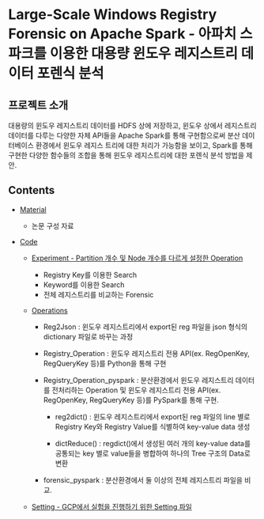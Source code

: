 # Large-Scale Windows Registry Forensic on Apache Spark - 아파치 스파크를 이용한 대용량 윈도우 레지스트리 데이터 포렌식 분석

## 프로젝트 소개

대용량의 윈도우 레지스트리 데이터를 HDFS 상에 저장하고, 윈도우 상에서 레지스트리 데이터를 다루는 다양한 자체 API들을 Apache Spark를 통해 구현함으로써 분산 데이터베이스 환경에서 윈도우 레지스 트리에 대한 처리가 가능함을 보이고, Spark를 통해 구현한 다양한 함수들의 조합을 통해 윈도우 레지스트리에 대한 포렌식 분석 방법을 제안.


## Contents

- [Material](https://github.com/junhaalee/registry_Forensic/tree/master/Material)
	- 논문 구성 자료

- [Code](https://github.com/junhaalee/registry_Forensic/tree/master/code)
	
	- [Experiment - Partition 개수 및 Node 개수를 다르게 설정한 Operation](https://github.com/junhaalee/registry_Forensic/tree/master/code/Experiment)
		- Registry Key를 이용한 Search
		- Keyword를 이용한 Search
		- 전체 레지스트리를 비교하는 Forensic

	- [Operations](https://github.com/junhaalee/registry_Forensic/tree/master/code/Operations)
		- Reg2Json : 윈도우 레지스트리에서 export된 reg 파일을 json 형식의 dictionary 파일로 바꾸는 과정
		
		- Registry_Operation : 윈도우 레지스트리 전용 API(ex. RegOpenKey, RegQueryKey 등)를 Python을 통해 구현
		
		- Registry_Operation_pyspark : 분산환경에서 윈도우 레지스트리 데이터를 전처리하는 Operation 및 윈도우 레지스트리 전용 API(ex. RegOpenKey, RegQueryKey 등)를 PySpark를 통해 구현.
				
			- reg2dict() : 윈도우 레지스트리에서 export된 reg 파일의 line 별로 Registry Key와 Registry Value를 식별하여 key-value data 생성
		
			- dictReduce() : regdict()에서 생성된 여러 개의 key-value data를 공통되는 key 별로 value들을 병합하여 하나의 Tree 구조의 Data로 변환

		- forensic_pyspark : 분산환경에서 둘 이상의 전체 레지스트리 파일을 비교.

	- [Setting - GCP에서 실험을 진행하기 위한 Setting 파일](https://github.com/junhaalee/registry_Forensic/tree/master/code/Setting)

